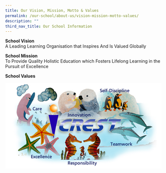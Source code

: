 ```yaml
---
title: Our Vision, Mission, Motto & Values
permalink: /our-school/about-us/vision-mission-motto-values/
description: ""
third_nav_title: Our School Information
---
```


**School Vision**<br>
A Leading Learning Organisation that Inspires And Is Valued Globally

**School Mission**<br>
To Provide Quality Holistic Education which Fosters Lifelong Learning in the Pursuit of Excellence

**School Values**<br>

![](/images/values.jpg)